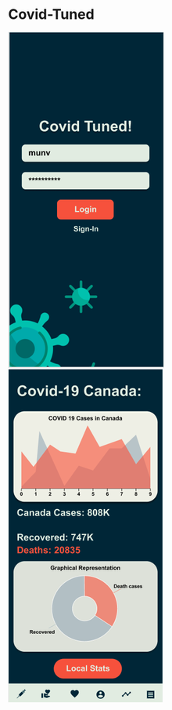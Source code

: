 # Covid-Tuned
![Alt text](https://raw.githubusercontent.com/l11ul1/Covid-Tuned/main/Screenshot%20from%202021-03-07%2014-28-51.png "Optional title")
![Alt text](https://raw.githubusercontent.com/l11ul1/Covid-Tuned/main/Screenshot%20from%202021-03-07%2014-29-08.png "Optional title")

